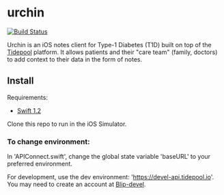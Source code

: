 # urchin

[![Build Status](https://travis-ci.org/tidepool-org/urchin.png)](https://travis-ci.org/tidepool-org/urchin)

Urchin is an iOS notes client for Type-1 Diabetes (T1D) built on top of the [Tidepool](http://tidepool.org/) platform. It allows patients and their "care team" (family, doctors) to add context to their data in the form of notes.

## Install

Requirements:

- [Swift 1.2](https://developer.apple.com/swift/blog/?id=22)

Clone this repo to run in the iOS Simulator.

### To change environment:

In 'APIConnect.swift', change the global state variable 'baseURL' to your preferred environment.

For development, use the dev environment: 'https://devel-api.tidepool.io'. You may need to create an account at [Blip-devel](blip-devel.tidepool.io).

